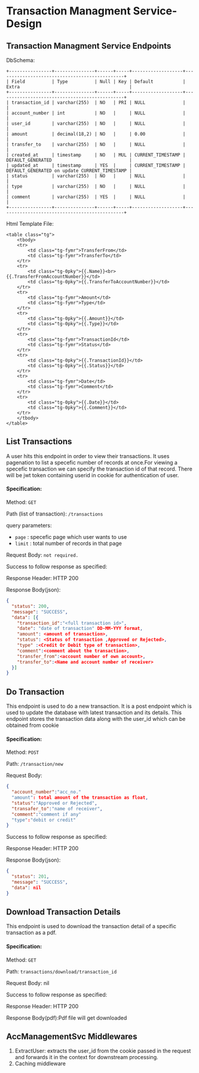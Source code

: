 # Transaction Managment Service-Design

## Transaction Managment Service Endpoints

DbSchema:
```
+----------------+---------------+------+-----+-------------------+-----------------------------------------------+
| Field          | Type          | Null | Key | Default           | Extra                                         |
+----------------+---------------+------+-----+-------------------+-----------------------------------------------+
| transaction_id | varchar(255)  | NO   | PRI | NULL              |                                               |
| account_number | int           | NO   |     | NULL              |                                               |
| user_id        | varchar(255)  | NO   |     | NULL              |                                               |
| amount         | decimal(18,2) | NO   |     | 0.00              |                                               |
| transfer_to    | varchar(255)  | NO   |     | NULL              |                                               |
| created_at     | timestamp     | NO   | MUL | CURRENT_TIMESTAMP | DEFAULT_GENERATED                             |
| updated_at     | timestamp     | YES  |     | CURRENT_TIMESTAMP | DEFAULT_GENERATED on update CURRENT_TIMESTAMP |
| status         | varchar(255)  | NO   |     | NULL              |                                               |
| type           | varchar(255)  | NO   |     | NULL              |                                               |
| comment        | varchar(255)  | YES  |     | NULL              |                                               |
+----------------+---------------+------+-----+-------------------+-----------------------------------------------+

```
Html Template File:
```
<table class="tg">
    <tbody>
    <tr>
        <td class="tg-fymr">TransferFrom</td>
        <td class="tg-fymr">TransferTo</td>
    </tr>
    <tr>
        <td class="tg-0pky">{{.Name}}<br>{{.TransferFromAccountNumber}}</td>
        <td class="tg-0pky">{{.TransferToAccountNumber}}</td>
    </tr>
    <tr>
        <td class="tg-fymr">Amount</td>
        <td class="tg-fymr">Type</td>
    </tr>
    <tr>
        <td class="tg-0pky">{{.Amount}}</td>
        <td class="tg-0pky">{{.Type}}</td>
    </tr>
    <tr>
        <td class="tg-fymr">TransactionId</td>
        <td class="tg-fymr">Status</td>
    </tr>
    <tr>
        <td class="tg-0pky">{{.TransactionId}}</td>
        <td class="tg-0pky">{{.Status}}</td>
    </tr>
    <tr>
        <td class="tg-fymr">Date</td>
        <td class="tg-fymr">Comment</td>
    </tr>
    <tr>
        <td class="tg-0pky">{{.Date}}</td>
        <td class="tg-0pky">{{.Comment}}</td>
    </tr>
    </tbody>
</table>
```
## List Transactions
A user hits this endpoint in order to view their transactions. It uses pagenation to list a specefic number of records at once.For viewing a specefic transaction we can specify the transaction id of that record. 
There will be jwt token containing userid in cookie for authentication of user.
#### Specification:
Method: `GET`

Path (list of transaction): `/transactions`

query parameters:
- `page` : specefic page which user wants to use
- `limit` : total number of records in that page

Request Body: `not required.`

Success to follow response as specified:

Response Header: HTTP 200

Response Body(json):
```json
{
  "status": 200,
  "message": "SUCCESS",
  "data": [{
    "transaction_id":"<full transaction id>",
    "date": "date of transaction" DD-MM-YYY format,
    "amount": <amount of transaction>,
    "status": <Status of transaction ,Approved or Rejected>,
    "type" :<Credit Or Debit type of transaction>,
    "comment":<comment about the transaction>,
    "transfer_from":<account number of own account>,
    "transfer_to":<Name and account number of receiver>
  }]
}
```

## Do Transaction
This endpoint is used to do a new transaction. It is a post endpoint which is used to update the database with latest transaction and its details.
This endpoint stores the transaction data along with the user_id which can be obtained from cookie
#### Specification:
Method: `POST`

Path: `/transaction/new`

Request Body: 
```json
{
  "account_number":"acc_no."
  "amount": total amount of the transaction as float,
  "status":"Approved or Rejected",
  "transafer_to":"name of receiver",
  "comment":"comment if any"
  "type":"debit or credit"
}
```

Success to follow response as specified:

Response Header: HTTP 200

Response Body(json):
```json
{
  "status": 201,
  "message": "SUCCESS",
  "data": nil
}
```

## Download Transaction Details
This endpoint is used to download the transaction detail of a specific transaction as a pdf.
#### Specification:
Method: `GET`

Path: `transactions/download/transaction_id`

Request Body: nil


Success to follow response as specified:

Response Header: HTTP 200

Response Body(pdf):Pdf file will get downloaded

## AccManagementSvc Middlewares

1. ExtractUser: extracts the user_id from the cookie passed in the request and forwards it in the context for downstream processing.
2. Caching middleware
